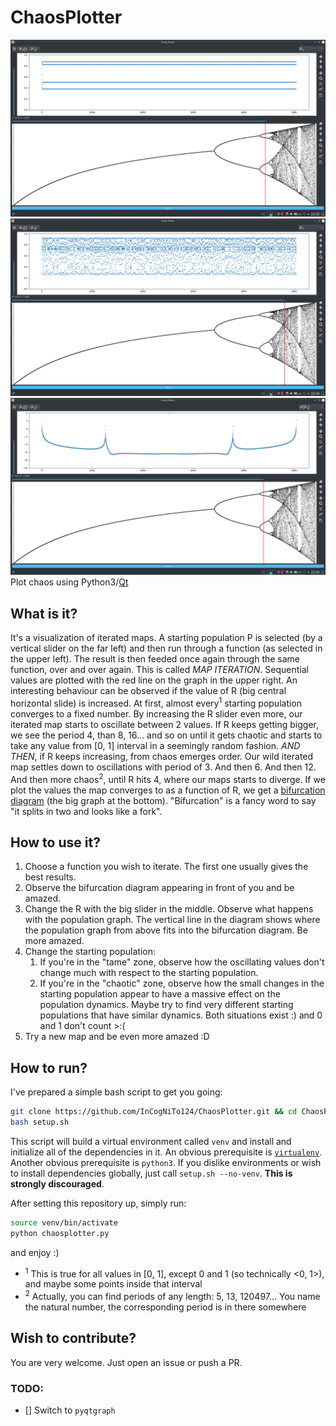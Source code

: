 
# ChaosPlotter
![No chaos](chaosplotter_nochaos_population.png)
![Chaos](chaosplotter_chaos_population.png)
![No chaos fft](chaosplotter_nochaos_fft.png)
Plot chaos using Python3/[Qt](https://www.qt.io/)
## What is it?
It's a visualization of iterated maps. A starting population P is selected (by a vertical slider on the far left) and then run through a function (as selected in the upper left). The result is then feeded once again through the same function, over and over again. This is called *MAP ITERATION*. Sequential values are plotted with the red line on the graph in the upper right.
An interesting behaviour can be observed if the value of R (big central horizontal slide) is increased. At first, almost every<sup>1</sup> starting population converges to a fixed number. By increasing the R slider even more, our iterated map starts to oscillate between 2 values. If R keeps getting bigger, we see the period 4, than 8, 16... and so on until it gets chaotic and starts to take any value from [0, 1] interval in a seemingly random fashion.
*AND THEN*, if R keeps increasing, from chaos emerges order. Our wild iterated map settles down to oscillations with period of 3. And then 6. And then 12. And then more chaos<sup>2</sup>, until R hits 4, where our maps starts to diverge.
If we plot the values the map converges to as a function of R, we get a [bifurcation diagram](https://en.wikipedia.org/wiki/Bifurcation_diagram) (the big graph at the bottom). "Bifurcation" is a fancy word to say "it splits in two and looks like a fork".

## How to use it?
1. Choose a function you wish to iterate. The first one usually gives the best results.
2. Observe the bifurcation diagram appearing in front of you and be amazed.
3. Change the R with the big slider in the middle. Observe what happens with the population graph. The vertical line in the diagram shows where the population graph from above fits into the bifurcation diagram. Be more amazed.
4. Change the starting population:
	1. If you're in the "tame" zone, observe how the oscillating values don't change much with respect to the starting population.
	2. If you're in the "chaotic" zone, observe how the small changes in the starting population appear to have a massive effect on the population dynamics. Maybe try to find very different starting populations that have similar dynamics. Both situations exist :) and 0 and 1 don't count >:(
5. Try a new map and be even more amazed :D

## How to run?
I've prepared a simple bash script to get you going:
```bash
git clone https://github.com/InCogNiTo124/ChaosPlotter.git && cd ChaosPlotter
bash setup.sh
```
This script will build a virtual environment called `venv` and install and initialize all of the dependencies in it. An obvious prerequisite is [`virtualenv`](https://virtualenv.pypa.io/). Another obvious prerequisite is `python3`.
If you dislike environments or wish to install dependencies globally, just call `setup.sh --no-venv`. **This is strongly discouraged**.

After setting this repository up, simply run:
```bash
source venv/bin/activate
python chaosplotter.py
```
and enjoy :)

- <sup>1</sup> This is true for all values in [0, 1], except 0 and 1 (so technically <0, 1>), and maybe some points inside that interval
- <sup>2</sup> Actually, you can find periods of any length: 5, 13, 120497... You name the natural number, the corresponding period is in there somewhere
## Wish to contribute?
You are very welcome. Just open an issue or push a PR.

### TODO:
- [] Switch to `pyqtgraph`
